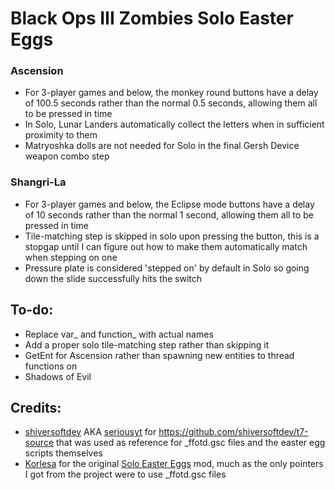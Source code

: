 # Black Ops III Zombies Solo Easter Eggs

### Ascension
* For 3-player games and below, the monkey round buttons have a delay of 100.5 seconds rather than the normal 0.5 seconds, allowing them all to be pressed in time
* In Solo, Lunar Landers automatically collect the letters when in sufficient proximity to them
* Matryoshka dolls are not needed for Solo in the final Gersh Device weapon combo step

### Shangri-La
* For 3-player games and below, the Eclipse mode buttons have a delay of 10 seconds rather than the normal 1 second, allowing them all to be pressed in time
* Tile-matching step is skipped in solo upon pressing the button, this is a stopgap until I can figure out how to make them automatically match when stepping on one
* Pressure plate is considered 'stepped on' by default in Solo so going down the slide successfully hits the switch

## To-do:
* Replace var_ and function_ with actual names  
* Add a proper solo tile-matching step rather than skipping it  
* GetEnt for Ascension rather than spawning new entities to thread functions on  
* Shadows of Evil

## Credits:
* [shiversoftdev](https://github.com/shiversoftdev) AKA [seriousyt](https://github.com/seriousyt) for https://github.com/shiversoftdev/t7-source that was used as reference for _ffotd.gsc files and the easter egg scripts themselves
* [Korlesa](https://steamcommunity.com/id/Korlesa) for the original [Solo Easter Eggs](https://steamcommunity.com/sharedfiles/filedetails/?id=1944930083) mod, much as the only pointers I got from the project were to use _ffotd.gsc files
